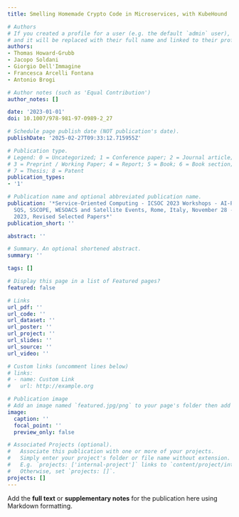 ```yaml
---
title: Smelling Homemade Crypto Code in Microservices, with KubeHound

# Authors
# If you created a profile for a user (e.g. the default `admin` user), write the username (folder name) here
# and it will be replaced with their full name and linked to their profile.
authors:
- Thomas Howard-Grubb
- Jacopo Soldani
- Giorgio Dell'Immagine
- Francesca Arcelli Fontana
- Antonio Brogi

# Author notes (such as 'Equal Contribution')
author_notes: []

date: '2023-01-01'
doi: 10.1007/978-981-97-0989-2_27

# Schedule page publish date (NOT publication's date).
publishDate: '2025-02-27T09:33:12.715955Z'

# Publication type.
# Legend: 0 = Uncategorized; 1 = Conference paper; 2 = Journal article;
# 3 = Preprint / Working Paper; 4 = Report; 5 = Book; 6 = Book section;
# 7 = Thesis; 8 = Patent
publication_types:
- '1'

# Publication name and optional abbreviated publication name.
publication: '*Service-Oriented Computing - ICSOC 2023 Workshops - AI-PA, ASOCA, SAPD,
  SQS, SSCOPE, WESOACS and Satellite Events, Rome, Italy, November 28 - December 1,
  2023, Revised Selected Papers*'
publication_short: ''

abstract: ''

# Summary. An optional shortened abstract.
summary: ''

tags: []

# Display this page in a list of Featured pages?
featured: false

# Links
url_pdf: ''
url_code: ''
url_dataset: ''
url_poster: ''
url_project: ''
url_slides: ''
url_source: ''
url_video: ''

# Custom links (uncomment lines below)
# links:
# - name: Custom Link
#   url: http://example.org

# Publication image
# Add an image named `featured.jpg/png` to your page's folder then add a caption below.
image:
  caption: ''
  focal_point: ''
  preview_only: false

# Associated Projects (optional).
#   Associate this publication with one or more of your projects.
#   Simply enter your project's folder or file name without extension.
#   E.g. `projects: ['internal-project']` links to `content/project/internal-project/index.md`.
#   Otherwise, set `projects: []`.
projects: []
---
```


Add the **full text** or **supplementary notes** for the publication here using Markdown formatting.

